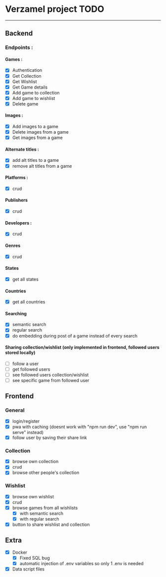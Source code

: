 # Verzamel project TODO
---
## Backend

### Endpoints :
#### Games :
- [X] Authentication
- [X] Get Collection
- [X] Get Wishlist
- [X] Get Game details
- [X] Add game to collection
- [X] Add game to wishlist
- [X] Delete game

#### Images :
- [X] Add images to a game
- [X] Delete images from a game
- [X] Get images from a game

#### Alternate titles :
- [X] add alt titles to a game
- [X] remove alt titles from a game

#### Platforms :
- [X] crud

#### Publishers
- [X] crud

#### Developers :
- [X] crud

#### Genres
- [X] crud

#### States
- [X] get all states

#### Countries
- [X] get all countries

#### Searching
- [X] semantic search
- [X] regular search
- [X] do embedding during post of a game instead of every search

#### Sharing collection/wishlist (only implemented in frontend, followed users stored locally)
- [ ] follow a user
- [ ] get followed users
- [ ] see followed users collection/wishlist
- [ ] see specific game from followed user

## Frontend

### General
- [X] login/register
- [X] pwa with caching (doesnt work with "npm run dev", use "npm run serve" instead)
- [X] follow user by saving their share link
  
### Collection
- [X] browse own collection
- [X] crud
- [X] browse other people's collection

### Wishlist
- [X] browse own wishlist
- [X] crud
- [X] browse games from all wishlists
  - [X] with semantic search
  - [X] with regular search
- [X] button to share wishlist and collection

## Extra
- [X] Docker
  - [X] Fixed SQL bug
  - [X] automatic injection of .env variables so only 1 .env is needed
- [X] Data script files
